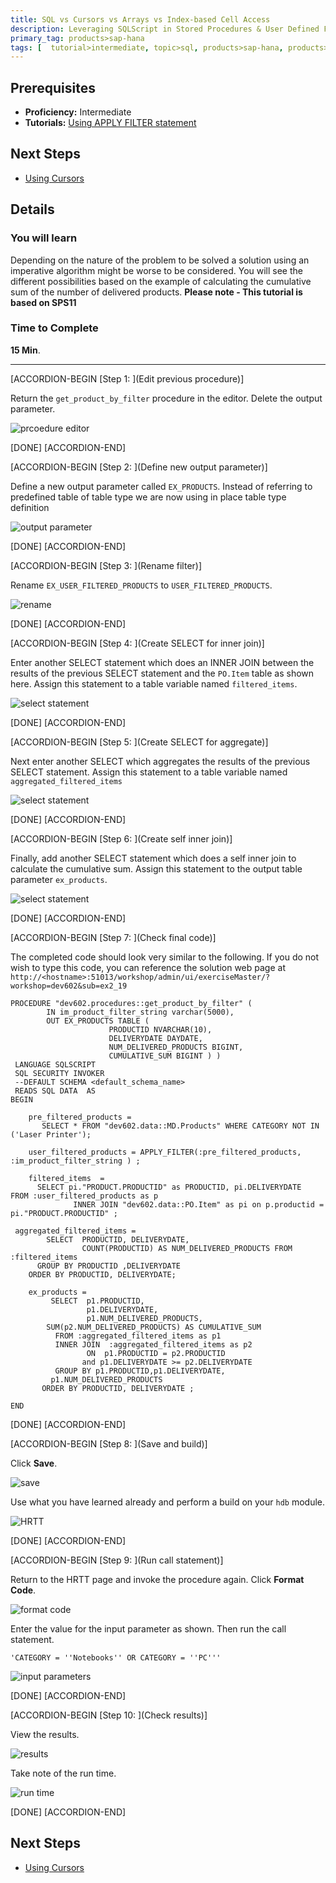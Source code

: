 ```yaml
---
title: SQL vs Cursors vs Arrays vs Index-based Cell Access
description: Leveraging SQLScript in Stored Procedures & User Defined Functions
primary_tag: products>sap-hana
tags: [  tutorial>intermediate, topic>sql, products>sap-hana, products>sap-hana\,-express-edition  ]
---
```

## Prerequisites  
- **Proficiency:** Intermediate
- **Tutorials:** [Using APPLY FILTER statement](http://www.sap.com/developer/tutorials/xsa-sqlscript-applyfilter.html)

## Next Steps
- [Using Cursors](http://www.sap.com/developer/tutorials/xsa-sqlscript-usingcursor.html)

## Details
### You will learn  
Depending on the nature of the problem to be solved a solution using an imperative algorithm might be worse to be considered. You will see the different possibilities based on the example of calculating the cumulative sum of the number of delivered products.
**Please note - This tutorial is based on SPS11**


### Time to Complete
**15 Min**.

---

[ACCORDION-BEGIN [Step 1: ](Edit previous procedure)]

Return the `get_product_by_filter` procedure in the editor. Delete the output parameter.

![prcoedure editor](1.png)

[DONE]
[ACCORDION-END]

[ACCORDION-BEGIN [Step 2: ](Define new output parameter)]

Define a new output parameter called `EX_PRODUCTS`. Instead of referring to predefined table of table type we are now using in place table type definition

![output parameter](2.png)

[DONE]
[ACCORDION-END]

[ACCORDION-BEGIN [Step 3: ](Rename filter)]

Rename `EX_USER_FILTERED_PRODUCTS` to `USER_FILTERED_PRODUCTS`.

![rename](3.png)

[DONE]
[ACCORDION-END]

[ACCORDION-BEGIN [Step 4: ](Create SELECT for inner join)]

Enter another SELECT statement which does an INNER JOIN between the results of the previous SELECT statement and the `PO.Item` table as shown here. Assign this statement to a table variable named `filtered_items`.

![select statement](4.png)

[DONE]
[ACCORDION-END]

[ACCORDION-BEGIN [Step 5: ](Create SELECT for aggregate)]

Next enter another SELECT which aggregates the results of the previous SELECT statement. Assign this statement to a table variable named `aggregated_filtered_items`

![select statement](5.png)

[DONE]
[ACCORDION-END]

[ACCORDION-BEGIN [Step 6: ](Create self inner join)]

Finally, add another SELECT statement which does a self inner join to calculate the cumulative sum. Assign this statement to the output table parameter `ex_products`.

![select statement](6.png)

[DONE]
[ACCORDION-END]

[ACCORDION-BEGIN [Step 7: ](Check final code)]

The completed code should look very similar to the following. If you do not wish to type this code, you can reference the solution web page at `http://<hostname>:51013/workshop/admin/ui/exerciseMaster/?workshop=dev602&sub=ex2_19`

```
PROCEDURE "dev602.procedures::get_product_by_filter" (        IN im_product_filter_string varchar(5000),        OUT EX_PRODUCTS TABLE (                      PRODUCTID NVARCHAR(10),                      DELIVERYDATE DAYDATE,                      NUM_DELIVERED_PRODUCTS BIGINT,                      CUMULATIVE_SUM BIGINT ) ) LANGUAGE SQLSCRIPT SQL SECURITY INVOKER --DEFAULT SCHEMA <default_schema_name> READS SQL DATA  ASBEGIN	pre_filtered_products =       SELECT * FROM "dev602.data::MD.Products" WHERE CATEGORY NOT IN ('Laser Printer');	user_filtered_products = APPLY_FILTER(:pre_filtered_products, :im_product_filter_string ) ;	filtered_items  =      SELECT pi."PRODUCT.PRODUCTID" as PRODUCTID, pi.DELIVERYDATE  		FROM :user_filtered_products as p              INNER JOIN "dev602.data::PO.Item" as pi on p.productid = 		pi."PRODUCT.PRODUCTID" ; aggregated_filtered_items =        SELECT  PRODUCTID, DELIVERYDATE,                COUNT(PRODUCTID) AS NUM_DELIVERED_PRODUCTS FROM :filtered_items      GROUP BY PRODUCTID ,DELIVERYDATE    ORDER BY PRODUCTID, DELIVERYDATE; 	ex_products =         SELECT  p1.PRODUCTID,                 p1.DELIVERYDATE,                 p1.NUM_DELIVERED_PRODUCTS,        SUM(p2.NUM_DELIVERED_PRODUCTS) AS CUMULATIVE_SUM             FROM :aggregated_filtered_items as p1          INNER JOIN  :aggregated_filtered_items as p2                 ON  p1.PRODUCTID = p2.PRODUCTID                        and p1.DELIVERYDATE >= p2.DELIVERYDATE            GROUP BY p1.PRODUCTID,p1.DELIVERYDATE,         p1.NUM_DELIVERED_PRODUCTS       ORDER BY PRODUCTID, DELIVERYDATE ;END
```

[DONE]
[ACCORDION-END]

[ACCORDION-BEGIN [Step 8: ](Save and build)]

Click **Save**.

![save](8.png)

Use what you have learned already and perform a build on your `hdb` module.

![HRTT](9.png)

[DONE]
[ACCORDION-END]

[ACCORDION-BEGIN [Step 9: ](Run call statement)]

Return to the HRTT page and invoke the procedure again.  Click **Format Code**.

![format code](10.png)

Enter the value for the input parameter as shown. Then run the call statement.

```
'CATEGORY = ''Notebooks'' OR CATEGORY = ''PC'''
```

![input parameters](11.png)

[DONE]
[ACCORDION-END]

[ACCORDION-BEGIN [Step 10: ](Check results)]

View the results.

![results](12.png)

Take note of the run time.

![run time](13.png)

[DONE]
[ACCORDION-END]



## Next Steps
- [Using Cursors](http://www.sap.com/developer/tutorials/xsa-sqlscript-usingcursor.html)

